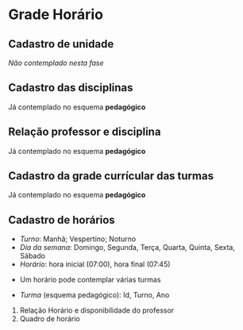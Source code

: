 # Grade Horário

## Cadastro de unidade

*Não contemplado nesta fase*

## Cadastro das disciplinas
   
Já contemplado no esquema **pedagógico**
   
## Relação professor e disciplina

Já contemplado no esquema **pedagógico**
   
## Cadastro da grade currícular das turmas

Já contemplado no esquema **pedagógico**

## Cadastro de horários

- *Turno*: Manhã; Vespertino; Noturno
- *Dia da semana*: Domingo, Segunda, Terça, Quarta, Quinta, Sexta, Sábado
- *Horário*: hora inicial (07:00), hora final (07:45)

* Um horário pode contemplar várias turmas
  
- *Turma* (esquema pedagógico): Id, Turno, Ano

1. Relação Horário e disponibilidade do professor
2. Quadro de horário